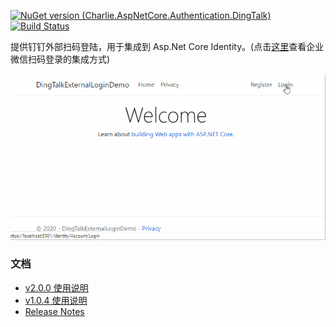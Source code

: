 [![NuGet version (Charlie.AspNetCore.Authentication.DingTalk)](https://img.shields.io/nuget/v/Charlie.AspNetCore.Authentication.DingTalk.svg?style=flat-square)](https://www.nuget.org/packages/Charlie.AspNetCore.Authentication.DingTalk/)
[![Build Status](https://stg609.visualstudio.com/DingTalkExternalLogin/_apis/build/status/stg609.DingTalkExternalLogin?branchName=main)](https://stg609.visualstudio.com/DingTalkExternalLogin/_build/latest?definitionId=6&branchName=main)    

提供钉钉外部扫码登陆，用于集成到 Asp.Net Core Identity。(点击[这里](https://github.com/stg609/DingTalkExternalLogin)查看企业微信扫码登录的集成方式)

![dingtalklogin](https://github.com/stg609/DingTalkExternalLogin/blob/main/Docs/imgs/dingtalklogin.gif)

### 文档
* [v2.0.0 使用说明](https://github.com/stg609/DingTalkExternalLogin/wiki/v2)
* [v1.0.4 使用说明](https://github.com/stg609/DingTalkExternalLogin/wiki/v1)
* [Release Notes](https://github.com/stg609/DingTalkExternalLogin/wiki/Release-notes)
   
